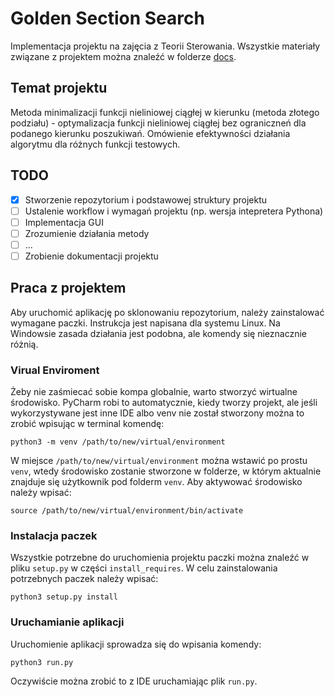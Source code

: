 # Golden Section Search
Implementacja projektu na zajęcia z Teorii Sterowania. Wszystkie materiały związane z projektem można znaleźć w folderze [docs](docs/).

## Temat projektu
Metoda minimalizacji funkcji nieliniowej ciągłej w kierunku (metoda złotego podziału) - optymalizacja funkcji nieliniowej ciągłej bez ograniczneń dla podanego kierunku poszukiwań. Omówienie efektywności działania algorytmu dla różnych funkcji testowych.

## TODO
- [X] Stworzenie repozytorium i podstawowej struktury projektu
- [ ] Ustalenie workflow i wymagań projektu (np. wersja intepretera Pythona)
- [ ] Implementacja GUI
- [ ] Zrozumienie działania metody
- [ ] ...
- [ ] Zrobienie dokumentacji projektu

## Praca z projektem
Aby uruchomić aplikację po sklonowaniu repozytorium, należy zainstalować wymagane paczki. Instrukcja jest napisana dla systemu Linux. Na Windowsie zasada działania jest podobna, ale komendy się nieznacznie różnią.

### Virual Enviroment
Żeby nie zaśmiecać sobie kompa globalnie, warto stworzyć wirtualne środowisko. PyCharm robi to automatycznie, kiedy tworzy projekt, ale jeśli wykorzystywane jest inne IDE albo venv nie został stworzony można to zrobić wpisując w terminal komendę:
```
python3 -m venv /path/to/new/virtual/environment
```
W miejsce `/path/to/new/virtual/environment` można wstawić po prostu `venv`, wtedy środowisko zostanie stworzone w folderze, w którym aktualnie znajduje się użytkownik pod folderm `venv`. Aby aktywować środowisko należy wpisać:
```
source /path/to/new/virtual/environment/bin/activate
```

### Instalacja paczek
Wszystkie potrzebne do uruchomienia projektu paczki można znaleźć w pliku `setup.py` w części `install_requires`. W celu zainstalowania potrzebnych paczek należy wpisać:
```
python3 setup.py install
```

### Uruchamianie aplikacji
Uruchomienie aplikacji sprowadza się do wpisania komendy:
```
python3 run.py
```
Oczywiście można zrobić to z IDE uruchamiając plik `run.py`.
